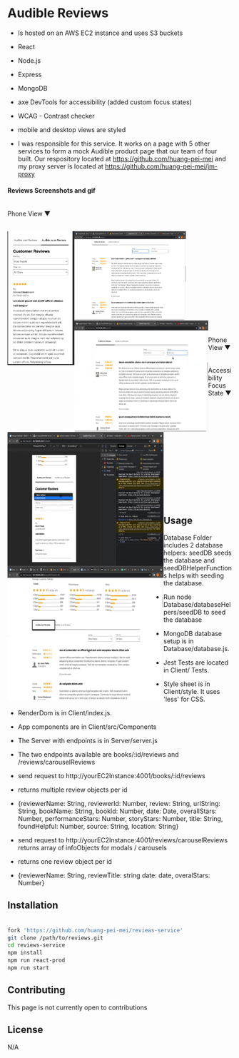 # Audible Reviews

* Is hosted on an AWS EC2 instance and uses S3 buckets

* React

* Node.js

* Express

* MongoDB

* axe DevTools for accessibility (added custom focus states)

* WCAG - Contrast checker

* mobile and desktop views are styled

* I was responsible for this service. It works on a page with 5 other services to form a mock Audible product page that our team of four built. Our respository located at https://github.com/huang-pei-mei and my proxy server is located at https://github.com/huang-pei-mei/jm-proxy

#### Reviews Screenshots and gif
<br />
<span>Phone View &#9660;</span>
<br />
<br />

<a href="url"><img src="screenshotsAndGifs/reviewsWithHeader.png" align="left" height="300px" width="150px"></a>

<a href="url"><img src="screenshotsAndGifs/desktopReviews.png" align="left" height="200px" width="250px"></a>

<a href="url"><img src="screenshotsAndGifs/desktopReviewsGif.gif" align="left" height="250px" width="300px"></a>

<br /> <br /><br /><br /><br /><br /><br /><br /><br /><br /><br /><br /><br />

<span>Phone View &#9660; 	&nbsp;	&nbsp;	&nbsp;	&nbsp;	&nbsp; &nbsp; &nbsp; &nbsp; &nbsp; &nbsp; &nbsp; &nbsp; &nbsp; Accessibility Focus State &#9660;</span>

<a href="url"><img src="screenshotsAndGifs/mediaReviews.gif" align="left" height="300px" width="350px"></a>


<a href="url"><img src="screenshotsAndGifs/accessibility.gif" align="left" height="300px" width="350px"></a>


<br /> <br /><br /><br /><br /><br /><br /><br /><br /><br /><br /><br /><br />

## Usage


* Database Folder includes 2 database helpers: seedDB seeds the database and seedDBHelperFunctions helps with seeding the database.

* Run node Database/databaseHelpers/seedDB to seed the database

* MongoDB database setup is in Database/database.js.

* Jest Tests are located in Client/ Tests.

* Style sheet is in Client/style. It uses 'less' for CSS.

* RenderDom is in Client/index.js.

* App components are in Client/src/Components

* The Server with endpoints is in Server/server.js

* The two endpoints available are books/:id/reviews and /reviews/carouselReviews

* send <GET> request to http://yourEC2Instance:4001/books/:id/reviews
* returns multiple review objects per id
* {reviewerName: String,
  reviewerId: Number,
  review: String,
  urlString: String,
  bookName: String,
  bookId: Number,
  date: Date,
  overallStars: Number,
  performanceStars: Number,
  storyStars: Number,
  title: String,
  foundHelpful: Number,
  source: String,
  location: String}


* send <GET> request to http://yourEC2Instance:4001/reviews/carouselReviews <arrayOfBookIds> returns array of infoObjects for modals / carousels
* returns one review object per id
* {reviewerName: String,
reviewTitle: string
date: date,
overalStars: Number}

## Installation

```bash

fork 'https://github.com/huang-pei-mei/reviews-service'
git clone /path/to/reviews.git
cd reviews-service
npm install
npm run react-prod
npm run start

```


## Contributing
This page is not currently open to contributions

## License
N/A
